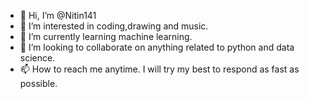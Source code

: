 - 👋 Hi, I’m @Nitin141
- 👀 I’m interested in coding,drawing and music.
- 🌱 I’m currently learning machine learning. 
- 💞️ I’m looking to collaborate on anything related to python and data science.
- 📫 How to reach me anytime. I will try my best to respond as fast as possible.

<!---
Nitin141/Nitin141 is a ✨ special ✨ repository because its `README.md` (this file) appears on your GitHub profile.
You can click the Preview link to take a look at your changes.
--->
